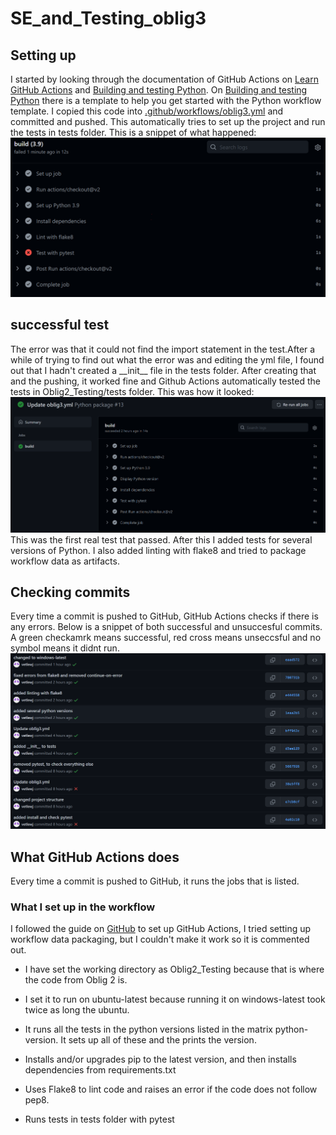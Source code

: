 # SE_and_Testing_oblig3

## Setting up

I started by looking through the documentation of GitHub Actions on [Learn GitHub Actions](https://docs.github.com/en/actions/learn-github-actions) and [Building and testing Python](https://docs.github.com/en/actions/automating-builds-and-tests/building-and-testing-python). On [Building and testing Python](https://docs.github.com/en/actions/automating-builds-and-tests/building-and-testing-python) there is a template to help you get started with the Python workflow template. I copied this code into [.github/workflows/oblig3.yml](.github\workflows\oblig3.yml) and committed and pushed. This automatically tries to set up the project and run the tests in tests folder. This is a snippet of what happened:
![Test with pytest fails](docs_resources/img/github_actions_1.png)

## successful test

The error was that it could not find the import statement in the test.After a while of trying to find out what the error was and editing the yml file, I found out that I hadn't created a \_\_init\_\_ file in the tests folder. After creating that and the pushing, it worked fine and Github Actions automatically tested the tests in Oblig2_Testing/tests folder. This was how it looked:
![First real test that passed](docs_resources/img/github_actions_2.png)
This was the first real test that passed. After this I added tests for several versions of Python. I also added linting with flake8 and tried to package workflow data as artifacts.

## Checking commits

Every time a commit is pushed to GitHub, GitHub Actions checks if there is any errors. Below is a snippet of both successful and unsuccesful commits. A green checkamrk means successful, red cross means unseccsful and no symbol means it didnt run.
![Commits on Github](docs_resources/img/github_actions_commits.png)

## What GitHub Actions does

Every time a commit is pushed to GitHub, it runs the jobs that is listed.

### What I set up in the workflow

I followed the guide on [GitHub](https://docs.github.com/en/actions/automating-builds-and-tests/building-and-testing-python) to set up GitHub Actions, I tried setting up workflow data packaging, but I couldn't make it work so it is commented out.

- I have set the working directory as Oblig2_Testing because that is where the code from Oblig 2 is.

- I set it to run on ubuntu-latest because running it on windows-latest took twice as long the ubuntu.

- It runs all the tests in the python versions listed in the matrix python-version. It sets up all of these and the prints the version.

- Installs and/or upgrades pip to the latest version, and then installs dependencies from requirements.txt

- Uses Flake8 to lint code and raises an error if the code does not follow pep8.

- Runs tests in tests folder with pytest
